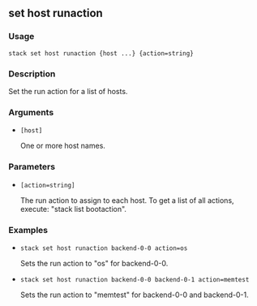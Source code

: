## set host runaction

### Usage

`stack set host runaction {host ...} {action=string}`

### Description


Set the run action for a list of hosts.



### Arguments

* `[host]`

   One or more host names.


### Parameters
* `[action=string]`

   The run action to assign to each host. To get a list of all actions,
	execute: "stack list bootaction".

### Examples

* `stack set host runaction backend-0-0 action=os`

   Sets the run action to "os" for backend-0-0.

* `stack set host runaction backend-0-0 backend-0-1 action=memtest`

   Sets the run action to "memtest" for backend-0-0 and backend-0-1.



